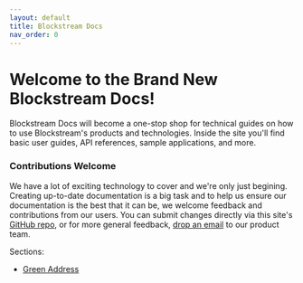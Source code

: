 ```yaml
---
layout: default
title: Blockstream Docs
nav_order: 0
---
```


# Welcome to the Brand New Blockstream Docs!

Blockstream Docs will become a one-stop shop for technical guides on how to use Blockstream's products and technologies. Inside the site you'll find basic user guides, API references, sample applications, and more.

### Contributions Welcome
We have a lot of exciting technology to cover and we're only just begining. Creating up-to-date documentation is a big task and to help us ensure our documentation is the best that it can be, we welcome feedback and contributions from our users. You can submit changes directly via this site's [GitHub repo](https://github.com/blockstream/docs/), or for more general feedback, [drop an email](mailto:docs@blockstream.com) to our product team. 

Sections:
- [Green Address](docs/green)
